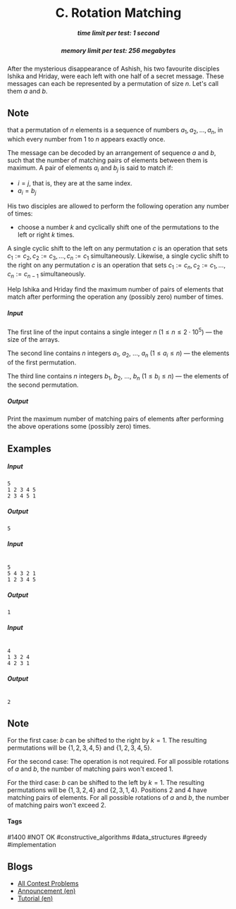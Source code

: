 <h1 style='text-align: center;'> C. Rotation Matching</h1>

<h5 style='text-align: center;'>time limit per test: 1 second</h5>
<h5 style='text-align: center;'>memory limit per test: 256 megabytes</h5>

After the mysterious disappearance of Ashish, his two favourite disciples Ishika and Hriday, were each left with one half of a secret message. These messages can each be represented by a permutation of size $n$. Let's call them $a$ and $b$.

## Note

 that a permutation of $n$ elements is a sequence of numbers $a_1, a_2, \ldots, a_n$, in which every number from $1$ to $n$ appears exactly once. 

The message can be decoded by an arrangement of sequence $a$ and $b$, such that the number of matching pairs of elements between them is maximum. A pair of elements $a_i$ and $b_j$ is said to match if: 

* $i = j$, that is, they are at the same index.
* $a_i = b_j$

His two disciples are allowed to perform the following operation any number of times: 

* choose a number $k$ and cyclically shift one of the permutations to the left or right $k$ times.

A single cyclic shift to the left on any permutation $c$ is an operation that sets $c_1:=c_2, c_2:=c_3, \ldots, c_n:=c_1$ simultaneously. Likewise, a single cyclic shift to the right on any permutation $c$ is an operation that sets $c_1:=c_n, c_2:=c_1, \ldots, c_n:=c_{n-1}$ simultaneously.

Help Ishika and Hriday find the maximum number of pairs of elements that match after performing the operation any (possibly zero) number of times.

##### Input

The first line of the input contains a single integer $n$ $(1 \le n \le 2 \cdot 10^5)$ — the size of the arrays.

The second line contains $n$ integers $a_1$, $a_2$, ..., $a_n$ $(1 \le a_i \le n)$ — the elements of the first permutation.

The third line contains $n$ integers $b_1$, $b_2$, ..., $b_n$ $(1 \le b_i \le n)$ — the elements of the second permutation.

##### Output

Print the maximum number of matching pairs of elements after performing the above operations some (possibly zero) times.

## Examples

##### Input


```text
5
1 2 3 4 5
2 3 4 5 1
```
##### Output


```text
5
```
##### Input

```text

5
5 4 3 2 1
1 2 3 4 5

```
##### Output


```text
1
```
##### Input

```text

4
1 3 2 4
4 2 3 1

```
##### Output


```text

2
```
## Note

For the first case: $b$ can be shifted to the right by $k = 1$. The resulting permutations will be $\{1, 2, 3, 4, 5\}$ and $\{1, 2, 3, 4, 5\}$.

For the second case: The operation is not required. For all possible rotations of $a$ and $b$, the number of matching pairs won't exceed $1$.

For the third case: $b$ can be shifted to the left by $k = 1$. The resulting permutations will be $\{1, 3, 2, 4\}$ and $\{2, 3, 1, 4\}$. Positions $2$ and $4$ have matching pairs of elements. For all possible rotations of $a$ and $b$, the number of matching pairs won't exceed $2$.



#### Tags 

#1400 #NOT OK #constructive_algorithms #data_structures #greedy #implementation 

## Blogs
- [All Contest Problems](../Codeforces_Round_648_(Div._2).md)
- [Announcement (en)](../blogs/Announcement_(en).md)
- [Tutorial (en)](../blogs/Tutorial_(en).md)
